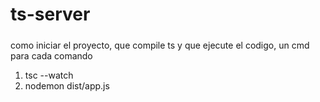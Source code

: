 # ts-server

##### 
como iniciar el proyecto, que compile ts y que ejecute el codigo, un cmd para  cada comando
1. tsc --watch
2. nodemon dist/app.js